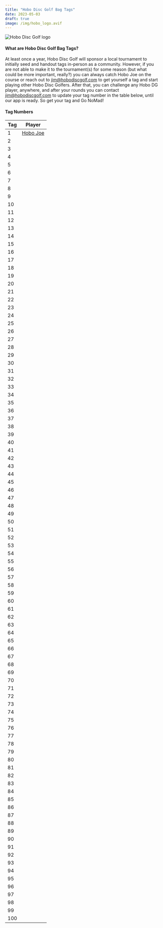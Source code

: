 ```yaml
---
title: "Hobo Disc Golf Bag Tags"
date: 2023-05-03
draft: true
image: /img/hobo_logo.avif
---
```

![Hobo Disc Golf logo](/img/hobo_logo.avif)

#### What are Hobo Disc Golf Bag Tags?
At least once a year, Hobo Disc Golf will sponsor a local tournament to initially seed and handout tags in-person as a community. However, if you are not able to make it to the tournament(s) for some reason (but what could be more important, really?) you can always catch Hobo Joe on the course or reach out to jim@hobodiscgolf.com to get yourself a tag and start playing other Hobo Disc Golfers. After that, you can challenge any Hobo DG player, anywhere, and after your rounds you can contact jim@hobodiscgolf.com to update your tag number in the table below, until our app is ready. So get your tag and Go NoMad!

#### Tag Numbers
| Tag | Player |
| --- | ------ |
| 1 | [Hobo Joe](https://www.pdga.com/player/117044) |
| 2 | []() |
| 3 | []() |
| 4 | []() |
| 5 | []() |
| 6 | []() |
| 7 | []() |
| 8 | []() |
| 9 | []() |
| 10 | []() |
| 11 | []() |
| 12 | []() |
| 13 | []() |
| 14 | []() |
| 15 | []() |
| 16 | []() |
| 17 | []() |
| 18 | []() |
| 19 | []() |
| 20 | []() |
| 21 | []() |
| 22 | []() |
| 23 | []() |
| 24 | []() |
| 25 | []() |
| 26 | []() |
| 27 | []() |
| 28 | []() |
| 29 | []() |
| 30 | []() |
| 31 | []() |
| 32 | []() |
| 33 | []() |
| 34 | []() |
| 35 | []() |
| 36 | []() |
| 37 | []() |
| 38 | []() |
| 39 | []() |
| 40 | []() |
| 41 | []() |
| 42 | []() |
| 43 | []() |
| 44 | []() |
| 45 | []() |
| 46 | []() |
| 47 | []() |
| 48 | []() |
| 49 | []() |
| 50 | []() |
| 51 | []() |
| 52 | []() |
| 53 | []() |
| 54 | []() |
| 55 | []() |
| 56 | []() |
| 57 | []() |
| 58 | []() |
| 59 | []() |
| 60 | []() |
| 61 | []() |
| 62 | []() |
| 63 | []() |
| 64 | []() |
| 65 | []() |
| 66 | []() |
| 67 | []() |
| 68 | []() |
| 69 | []() |
| 70 | []() |
| 71 | []() |
| 72 | []() |
| 73 | []() |
| 74 | []() |
| 75 | []() |
| 76 | []() |
| 77 | []() |
| 78 | []() |
| 79 | []() |
| 80 | []() |
| 81 | []() |
| 82 | []() |
| 83 | []() |
| 84 | []() |
| 85 | []() |
| 86 | []() |
| 87 | []() |
| 88 | []() |
| 89 | []() |
| 90 | []() |
| 91 | []() |
| 92 | []() |
| 93 | []() |
| 94 | []() |
| 95 | []() |
| 96 | []() |
| 97 | []() |
| 98 | []() |
| 99 | []() |
| 100 | []() |

